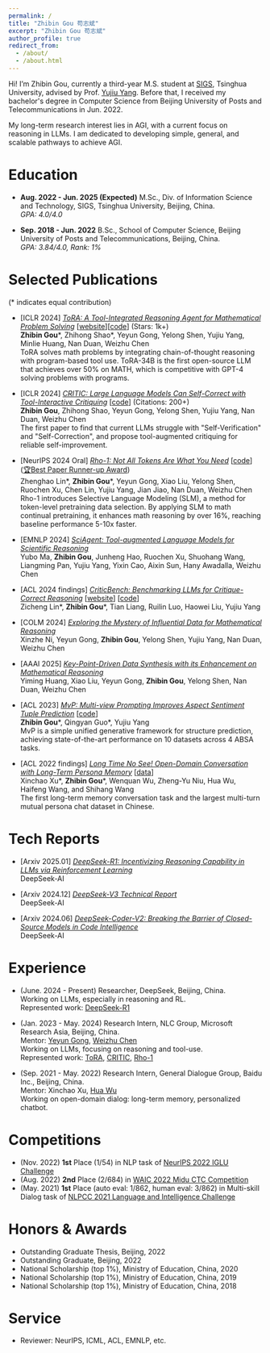 ```yaml
---
permalink: /
title: "Zhibin Gou 苟志斌"
excerpt: "Zhibin Gou 苟志斌"
author_profile: true
redirect_from: 
  - /about/
  - /about.html
---
```


Hi! I’m Zhibin Gou, currently a third-year M.S. student at [SIGS](https://www.sigs.tsinghua.edu.cn/en/), Tsinghua University, advised by Prof. [Yujiu Yang](https://sites.google.com/view/iigroup-thu/about). Before that, I received my bachelor's degree in Computer Science from Beijing University of Posts and Telecommunications in Jun. 2022.

My long-term research interest lies in AGI, with a current focus on reasoning in LLMs. I am dedicated to developing simple, general, and scalable pathways to achieve AGI.


Education
======

- **Aug. 2022 - Jun. 2025 (Expected)** M.Sc., Div. of Information Science and Technology, SIGS, Tsinghua University, Beijing, China.
<br>*GPA: 4.0/4.0*

- **Sep. 2018 - Jun. 2022** B.Sc., School of Computer Science, Beijing University of Posts and Telecommunications, Beijing, China.
<br>*GPA: 3.84/4.0, Rank: 1%*


Selected Publications
======
(\* indicates equal contribution)

- [ICLR 2024] [*ToRA: A Tool-Integrated Reasoning Agent for Mathematical Problem Solving*](https://arxiv.org/abs/2309.17452) [[website](https://microsoft.github.io/ToRA/)][[code](https://github.com/microsoft/ToRA)] (Stars: 1k+)
<br> **Zhibin Gou**\*, Zhihong Shao\*, Yeyun Gong, Yelong Shen, Yujiu Yang, Minlie Huang, Nan Duan, Weizhu Chen
<br> ToRA solves math problems by integrating chain-of-thought reasoning with program-based tool use. ToRA-34B is the first open-source LLM that achieves over 50% on MATH, which is competitive with GPT-4 solving problems with programs.

- [ICLR 2024] [*CRITIC: Large Language Models Can Self-Correct with Tool-Interactive Critiquing*](https://arxiv.org/abs/2305.11738) [[code](https://github.com/microsoft/ProphetNet/tree/master/CRITIC)] (Citations: 200+)
<br> **Zhibin Gou**, Zhihong Shao, Yeyun Gong, Yelong Shen, Yujiu Yang, Nan Duan, Weizhu Chen
<br> The first paper to find that current LLMs struggle with "Self-Verification" and "Self-Correction", and propose tool-augmented critiquing for reliable self-improvement.

- [NeurIPS 2024 Oral] [*Rho-1: Not All Tokens Are What You Need*](https://huggingface.co/papers/2404.07965) [[code](https://github.com/microsoft/ToRA)] ([🏆Best Paper Runner-up Award](https://blog.neurips.cc/2024/12/10/announcing-the-neurips-2024-best-paper-awards/))
<br> Zhenghao Lin\*, **Zhibin Gou**\*, Yeyun Gong, Xiao Liu, Yelong Shen, Ruochen Xu, Chen Lin, Yujiu Yang, Jian Jiao, Nan Duan, Weizhu Chen
<br> Rho-1 introduces Selective Language Modeling (SLM), a method for token-level pretraining data selection. By applying SLM to math continual pretraining, it enhances math reasoning by over 16%, reaching baseline performance 5-10x faster.

-  [EMNLP 2024] [*SciAgent: Tool-augmented Language Models for Scientific Reasoning*](https://arxiv.org/abs/2402.11451)
<br> Yubo Ma, **Zhibin Gou**, Junheng Hao, Ruochen Xu, Shuohang Wang, Liangming Pan, Yujiu Yang, Yixin Cao, Aixin Sun, Hany Awadalla, Weizhu Chen

- [ACL 2024 findings] [*CriticBench: Benchmarking LLMs for Critique-Correct Reasoning*](https://arxiv.org/abs/2402.14809) [[website](https://criticbench.github.io/)] [[code](https://github.com/CriticBench/CriticBench)]
<br> Zicheng Lin\*, **Zhibin Gou**\*, Tian Liang, Ruilin Luo, Haowei Liu, Yujiu Yang

- [COLM 2024] [*Exploring the Mystery of Influential Data for Mathematical Reasoning*](https://arxiv.org/pdf/2404.01067)
<br> Xinzhe Ni, Yeyun Gong, **Zhibin Gou**, Yelong Shen, Yujiu Yang, Nan Duan, Weizhu Chen

- [AAAI 2025] [*Key-Point-Driven Data Synthesis with its Enhancement on Mathematical Reasoning*](https://arxiv.org/abs/2403.02333)
<br> Yiming Huang, Xiao Liu, Yeyun Gong, **Zhibin Gou**, Yelong Shen, Nan Duan, Weizhu Chen

- [ACL 2023] [*MvP: Multi-view Prompting Improves Aspect Sentiment Tuple Prediction*](https://arxiv.org/abs/2305.12627) [[code](https://github.com/ZubinGou/multi-view-prompting)]
<br> **Zhibin Gou**\*, Qingyan Guo\*, Yujiu Yang
<br> MvP is a simple unified generative framework for structure prediction, achieving state-of-the-art performance on 10 datasets across 4 ABSA tasks.

- [ACL 2022 findings] [*Long Time No See! Open-Domain Conversation with Long-Term Persona Memory*](https://arxiv.org/abs/2203.05797) [[data](https://github.com/PaddlePaddle/Research/tree/master/NLP/ACL2022-DuLeMon)]
<br> Xinchao Xu\*, **Zhibin Gou**\*, Wenquan Wu, Zheng-Yu Niu, Hua Wu, Haifeng Wang, and Shihang Wang
<br> The first long-term memory conversation task and the largest multi-turn mutual persona chat dataset in Chinese.



<!-- [![Readme Card](https://github-readme-stats.vercel.app/api/pin/?username=microsoft&repo=rho)](https://github.com/microsoft/rho) -->


<!-- [![Readme Card](https://github-readme-stats.vercel.app/api/pin/?username=microsoft&repo=ToRA)](https://github.com/microsoft/ToRA) -->


Tech Reports
======
- [Arxiv 2025.01] [*DeepSeek-R1: Incentivizing Reasoning Capability in LLMs via Reinforcement Learning*](https://arxiv.org/pdf/2501.12948)
<br> DeepSeek-AI

- [Arxiv 2024.12] [*DeepSeek-V3 Technical Report*](https://arxiv.org/pdf/2412.19437)
<br> DeepSeek-AI

- [Arxiv 2024.06] [*DeepSeek-Coder-V2: Breaking the Barrier of Closed-Source Models in Code Intelligence*](https://arxiv.org/pdf/2406.11931)
<br> DeepSeek-AI


<!-- Please see my [Google Scholar profile](https://scholar.google.com/citations?hl=en&user=jTMOma8AAAAJ) for more papers. -->

Experience
======
- (June. 2024 - Present) Researcher, DeepSeek, Beijing, China.
<br> Working on LLMs, especially in reasoning and RL.
<br> Represented work: [DeepSeek-R1](https://arxiv.org/pdf/2501.12948)

- (Jan. 2023 - May. 2024) Research Intern, NLC Group, Microsoft Research Asia, Beijing, China.
<br> Mentor: [Yeyun Gong](https://www.microsoft.com/en-us/research/people/yegong/), [Weizhu Chen](https://www.microsoft.com/en-us/research/people/wzchen/)
<br> Working on LLMs, focusing on reasoning and tool-use.
<br> Represented work: [ToRA](https://microsoft.github.io/ToRA/), [CRITIC](https://arxiv.org/abs/2305.11738), [Rho-1](https://huggingface.co/papers/2404.07965)

- (Sep. 2021 - May. 2022) Research Intern, General Dialogue Group, Baidu Inc., Beijing, China.
<br> Mentor: Xinchao Xu, [Hua Wu](https://wuhuanlp.github.io/)
<br> Working on open-domain dialog: long-term memory, personalized chatbot.


Competitions
======
- (Nov. 2022) **1st** Place (1/54) in NLP task of [NeurIPS 2022 IGLU Challenge](https://www.aicrowd.com/challenges/neurips-2022-iglu-challenge)
- (Aug. 2022) **2nd** Place (2/684) in [WAIC 2022 Midu CTC Competition](https://aistudio.baidu.com/aistudio/competition/detail/404/0/leaderboard)
- (May. 2021) **1st** Place (auto eval: 1/862, human eval: 3/862) in Multi-skill Dialog task of [NLPCC 2021 Language and Intelligence Challenge](http://tcci.ccf.org.cn/conference/2021/cfpp.php)


Honors & Awards
======
- Outstanding Graduate Thesis, Beijing, 2022
- Outstanding Graduate, Beijing, 2022
- National Scholarship (top 1%), Ministry of Education, China, 2020 
- National Scholarship (top 1%), Ministry of Education, China, 2019 
- National Scholarship (top 1%), Ministry of Education, China, 2018


Service
======
- Reviewer: NeurIPS, ICML, ACL, EMNLP, etc.
